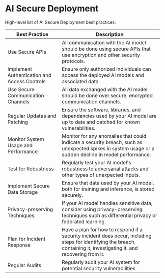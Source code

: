 # AI Secure Deployment

High-level list of AI Secure Deployment best practices:

| Best Practice | Description |
| --- | --- |
| Use Secure APIs | All communication with the AI model should be done using secure APIs that use encryption and other security protocols. |
| Implement Authentication and Access Controls | Ensure only authorized individuals can access the deployed AI models and associated data. |
| Use Secure Communication Channels | All data exchanged with the AI model should be done over secure, encrypted communication channels. |
| Regular Updates and Patching | Ensure the software, libraries, and dependencies used by your AI model are up to date and patched for known vulnerabilities. |
| Monitor System Usage and Performance | Monitor for any anomalies that could indicate a security breach, such as unexpected spikes in system usage or a sudden decline in model performance. |
| Test for Robustness | Regularly test your AI model's robustness to adversarial attacks and other types of unexpected inputs. |
| Implement Secure Data Storage | Ensure that data used by your AI model, both for training and inference, is stored securely. |
| Privacy-preserving Techniques | If your AI model handles sensitive data, consider using privacy-preserving techniques such as differential privacy or federated learning. |
| Plan for Incident Response | Have a plan for how to respond if a security incident does occur, including steps for identifying the breach, containing it, investigating it, and recovering from it. |
| Regular Audits | Regularly audit your AI system for potential security vulnerabilities. |
